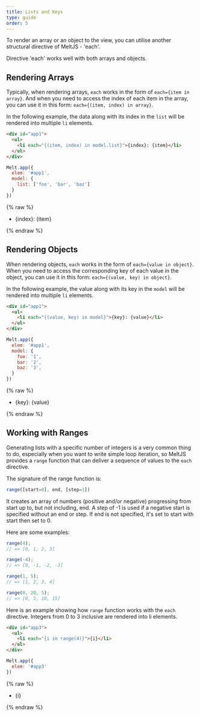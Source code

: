 ```yaml
---
title: Lists and Keys
type: guide
order: 5
---
```


To render an array or an object to the view, you can utilise another structural directive of MeltJS - 'each'.

Directive 'each' works well with both arrays and objects.
## Rendering Arrays
Typically, when rendering arrays, `each` works in the form of `each={item in array}`. And when you need to access the index of each item in the array, you can use it in this form: `each={(item, index) in array}`.

In the following example, the data along with its index in the `list` will be rendered into multiple `li` elements.
```html
<div id="app1">
  <ul>
    <li each="{(item, index) in model.list}">{index}: {item}</li>
  </ul>
</div>

```
```javascript
Melt.app({
  elem: '#app1',
  model: {
    list: ['foo', 'bar', 'baz']
  }
})
```
{% raw %}
<div id="app1" class="demo">
    <ul>
      <li each="{(item,index) in model.list}">{index}: {item}</li>
    </ul>
</div>
<script>
Melt.app({
  elem: '#app1',
  model: {
      list: ['foo', 'bar', 'baz']
   }
})
</script>
{% endraw %}

## Rendering Objects
When rendering objects, `each` works in the form of `each={value in object}`. When you need to access the corresponding key of each value in the object, you can use it in this form: `each={(value, key) in object}`.

In the following example, the value along with its key in the `model` will be rendered into multiple `li` elements.
```html
<div id="app1">
  <ul>
    <li each="{(value, key) in model}">{key}: {value}</li>
  </ul>
</div>

```
```javascript
Melt.app({
  elem: '#app1',
  model: {
    foo: '1',
    bar: '2',
    baz: '3',
  }
})
```
{% raw %}
<div id="app2" class="demo">
    <ul>
        <li each="{(value, key) in model}">{key}: {value}</li>
     </ul>
</div>
<script>
Melt.app({
  elem: '#app2',
  model: {
      foo: '1',
      bar: '2',
      baz: '3',
    }
})
</script>
{% endraw %}

## Working with Ranges
Generating lists with a specific number of integers is a very common thing to do, especially when you want to write simple loop iteration, so MeltJS provides a `range` function that can deliver a sequence of values to the `each` directive.

The signature of the range function is:

 ```javascript
range([start=0], end, [step=1])
 ```

It creates an array of numbers (positive and/or negative) progressing from start up to, but not including, end. A step of -1 is used if a negative start is specified without an end or step. If end is not specified, it's set to start with start then set to 0.

Here are some examples:
```javascript
range(4);
// => [0, 1, 2, 3]

range(-4);
// => [0, -1, -2, -3]

range(1, 5);
// => [1, 2, 3, 4]

range(0, 20, 5);
// => [0, 5, 10, 15]

```

Here is an example showing how `range` function works with the `each` directive. Integers from 0 to 3 inclusive are rendered into li elements.
```html
<div id="app3">
  <ul>
    <li each="{i in range(4)}">{i}</li>
  </ul>
</div>
```

```javascript
Melt.app({
  elem: '#app3'
})
```
{% raw %}
<div id="app3" class="demo">
    <ul>
    <li each="{i in range(4)}">{i}</li>
    </ul>
</div>
<script>
Melt.app({
  elem: '#app3'
})
</script>
{% endraw %}